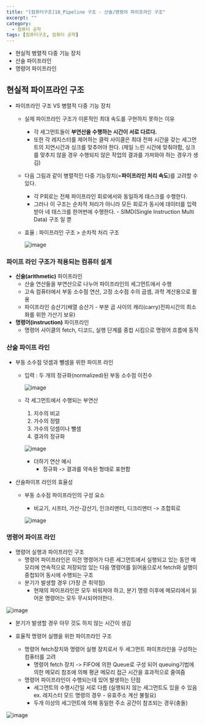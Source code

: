 ```yaml
---
title: "[컴퓨터구조]18_Pipeline 구조 - 산술/명령어 파이프라인 구조"
excerpt: ""
category:
  - 컴퓨터 공학
tags: [컴퓨터구조, 컴퓨터 공학]
---
```


- 현실적 병렬적 다중 기능 장치
- 산술 파이프라인
- 명령어 파이프라인



## 현실적 파이프라인 구조

- 파이프라인 구조 VS 병렬적 다중 기능 장치

  - 실제 파이프라인 구조가 이론적인 최대 속도를 구현하지 못하는 이유

    - 각 세그먼트들이 **부연산을 수행하는 시간이 서로 다르다.**
    - 또한 각 레지스터를 제어하는 클럭 사이클은 최대 전파 시간을 갖는 세그먼트의 지연시간과 싱크를 맞추어야 한다. (제일 느린 시간에 맞춰야함, 싱크를 맞추지 않을 경우 수행되지 않은 작업의 결과를 가져와야 하는 경우가 생김)

  - 다음 그림과 같이 병렬적인 다중 기능장치(=**파이프라인 처리 속도**)를 고려할 수 있다.

    - 각 P회로는 전체 파이프라인 회로에서와 동일하게 태스크를 수행한다.
    - 그러나 이 구조는 순차적 처리가 아니라 모든 회로가 동시에 데이터를 입력받아 네 태스크를 한꺼번에 수행한다. - SIMD(Single Instruction Multi Data) 구조 일 뿐

  - 효율 : 파이프라인 구조 > 순차적 처리 구조

    ![image](https://user-images.githubusercontent.com/53068706/119457543-c2fbbb00-bd76-11eb-871e-7093aaeb8600.png)



### 파이프 라인 구조가 적용되는 컴퓨터 설계

- **신술(arithmetic)** 파이프라인
  - 산술 연산들을 부연산으로 나누어 파이프라인의 세그먼트에서 수행
  - 고속 컴퓨터에서 부동 소수점 연산, 고정 소수점 수의 곱셈, 과학 계산용으로 활용
  - 파이프라인 승산기(배열 승산기 - 부분 곱 사이의 캐리(carry)전파시간의 최소화를 위한 가산기 보유)
- **명령어(instruction)** 파이프라인
  - 명령어 사이클의 fetch, 디코드, 실행 단계를 중첩 시킴으로 명령어 흐름에 동작



### 산술 파이프 라인

- 부동 소수점 덧셈과 뺄셈을 위한 파이프 라인

  - 입력 : 두 개의 정규화(normalized)된 부동 소수점 이진수

    ![image](https://user-images.githubusercontent.com/53068706/119498042-2bab5d80-bda0-11eb-8e06-7e0486aba13f.png)

  - 각 세그먼트에서 수행되는 부연산

    1. 지수의 비교
    2. 가수의 정렬
    3. 가수의 덧셈이나 뺄셈
    4. 결과의 정규화

    ![image](https://user-images.githubusercontent.com/53068706/119498323-762cda00-bda0-11eb-850e-7afd7fee8e84.png)

    - 더하기 연산 예시
      - 정규화 -> 결과를 약속된 형태로 표현함

- 산술파이프 라인의 효율성

  - 부동 소수점 파이프라인의 구성 요소

    - 비교기, 시프터, 가산-감산기, 인크리멘터, 디크리멘터 -> 조합회로

    ![image](https://user-images.githubusercontent.com/53068706/119498917-1edb3980-bda1-11eb-8c4a-f6f0b4e9877a.png)



### 명령어 파이프 라인

- 명령어 실행과 파이프라인 구조
  - 명령어 파이프라인은 이전 명령어가 다른 세그먼트에서 실행되고 있는 동안 메모리에 연속적으로 저장되엉 있는 다음 명령어를 읽어옴으로서 fetch와 실행이 중첩되어 동시에 수행되는 구조
  - 분기가 발생할 경우 (가장 큰 취약점) 
    - 현재의 파이프라인은 모두 비워져야 하고, 분기 명령 이후에 메모리에서 읽어온 명령어는 모두 무시되어야한다.

![image](https://user-images.githubusercontent.com/53068706/119499424-aaed6100-bda1-11eb-9288-932ff74c7a21.png)

- 분기가 발생할 경우 아무 것도 하지 않는 시간이 생김



- 효율적 명령어 실행을 위한 파이프라인 구조
  - 명령어 fetch장치와 명령어 실행 장치로서 두 세그먼트 파이프라인을 구성하는 컴퓨터를 고려
    - 명령어 fetch 장치 -> FIFO에 의한 Queue로 구성 되어 queuing기법에 의한 메모리 참조에 의해 평균 메모리 접근 시간을 효과적으로 줄여줌
  - 명령어 파이프라인이 수행되는데 있어 발생하는 단점
    - 세그먼트의 수행시간일 서로 다름 (실행되지 않는 세그먼트도 있을 수 있음 ex. 레지스터 모드 명령의 경우 - 유효주소 계산 불필요)
    - 두개 이상의 세그먼트에 의해 동일한 주소 공간이 참조되는 경우(충돌)



![image](https://user-images.githubusercontent.com/53068706/119500098-62827300-bda2-11eb-9588-e2f9bbc8f7d1.png)

